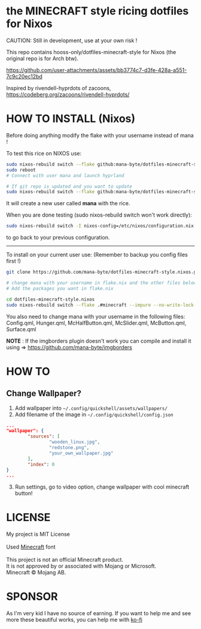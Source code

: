# the MINECRAFT style ricing dotfiles for Nixos

CAUTION: Still in development, use at your own risk !

This repo contains hooss-only/dotfiles-minecraft-style for Nixos (the original repo is for Arch btw).

https://github.com/user-attachments/assets/bb3774c7-d3fe-428a-a551-7c9c20ec12bd

Inspired by rivendell-hyprdots of zacoons,<br>
https://codeberg.org/zacoons/rivendell-hyprdots/


# HOW TO INSTALL (Nixos)

Before doing anything modify the flake with your username instead of mana !

To test this rice on NIXOS use:

```bash
sudo nixos-rebuild switch --flake github:mana-byte/dotfiles-minecraft-style.nixos#minecraft --impure --no-write-lock-file
sudo reboot
# Connect with user mana and launch hyprland

# If git repo is updated and you want to update
sudo nixos-rebuild switch --flake github:mana-byte/dotfiles-minecraft-style.nixos#minecraft --impure --no-write-lock-file --refresh
```
It will create a new user called **mana** with the rice.

When you are done testing (sudo nixos-rebuild switch won't work directly):
```bash
sudo nixos-rebuild switch -I nixos-config=/etc/nixos/configuration.nix
```
to go back to your previous configuration.

-----

To install on your current user use: (Remember to backup you config files first !)
```bash
git clone https://github.com/mana-byte/dotfiles-minecraft-style.nixos.git

# change mana with your username in flake.nix and the other files below
# Add the packages you want in flake.nix

cd dotfiles-minecraft-style.nixos
sudo nixos-rebuild switch --flake .#minecraft --impure --no-write-lock-file
```

You also need to change mana with your username in the following files:
Config.qml, Hunger.qml, McHalfButton.qml, McSlider.qml, McButton.qml, Surface.qml

**NOTE** : If the imgborders plugin doesn't work you can compile and install it using => https://github.com/mana-byte/imgborders


# HOW TO
## Change Wallpaper?
1. Add wallpaper into `~/.config/quickshell/assets/wallpapers/`
2. Add filename of the image in `~/.config/quickshell/config.json`
```json
...
"wallpaper": {
        "sources": [
                "wooden_linux.jpg",
                "redstone.png",
                "your_own_wallpaper.jpg"
        ],
        "index": 0
}
...
```
3. Run settings, go to video option, change wallpaper with cool minecraft button!

# LICENSE
My project is MIT License<br>
<br>
Used [Minecraft](https://github.com/IdreesInc/Minecraft-Font) font<br>
<br>
This project is not an official Minecraft product.<br>
It is not approved by or associated with Mojang or Microsoft.<br>
Minecraft © Mojang AB.<br>

# SPONSOR
As I'm very kid I have no source of earning. If you want to help me and see more these beautiful works, you can help me with [ko-fi](https://ko-fi.com/hooss)
